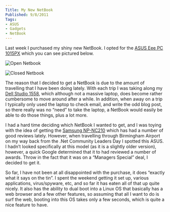 ```yaml
---
Title: My New NetBook
Published: 9/8/2011
Tags:
- ASUS
- Gadgets
- NetBook
---
```


Last week I purchased my shiny new NetBook. I opted for the [ASUS Eee PC 1015PX](http://www.asus.com/Eee/Eee_PC/Eee_PC_1015PX/) which you can see pictured below.

![Open Netbook](https://gep13wpstorage.blob.core.windows.net/gep13/2011/8/9/56-2.jpg)

![Closed Netbook](https://gep13wpstorage.blob.core.windows.net/gep13/2011/8/9/55-2.jpg)
 

 

 

 

 

 

 

 

 

 

 

 

 

 

 

The reason that I decided to get a NetBook is due to the amount of travelling that I have been doing lately. With each trip I was taking along my [Dell Studio 1558](http://www.dell.com/us/p/studio-1558/pd), which although not a massive laptop, does become rather cumbersome to move around after a while. In addition, when away on a trip I typically only used the laptop to check email, and write the odd blog post, so there really was no “need” to take the laptop, a NetBook would easily be able to do those things, plus a lot more.

 

I had a hard time deciding which NetBook I wanted to get, and I was toying with the idea of getting the [Samsung NP-NC210](http://www.amazon.co.uk/NP-NC210-A03UK-Non-Gloss-Backlight-Graphics-Accelerator/dp/B004P9LGHI) which has had a number of good reviews lately. However, when travelling through Birmingham Airport on my way back from the .Net Community Leaders Day I spotted this ASUS. I hadn’t looked specifically at this model (as it is a slightly older version), however, a quick Google determined that it to had reviewed a number of awards. Throw in the fact that it was on a “Managers Special” deal, I decided to get it.

 

So far, I have not been at all disappointed with the purchase, it does “exactly what it says on the tin”. I spent the weekend getting it set up, various applications, virus/spyware, etc, and so far it has eaten all of that up quite nicely. It also has the ability to dual boot into a Linux OS that basically has a web browser and a few other features, so assuming that all I want to do is surf the web, booting into this OS takes only a few seconds, which is quite a nice feature to have.
